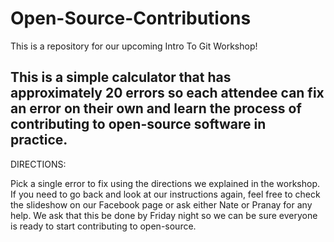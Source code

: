 # Open-Source-Contributions
This is a repository for our upcoming Intro To Git Workshop!

This is a simple calculator that has approximately 20 errors so each attendee can fix an error on their own and learn the process of contributing to open-source software in practice.
-------------------------------------------------------------------------------------------------------------------------------------------------------------------------
DIRECTIONS:

Pick a single error to fix using the directions we explained in the workshop. If you need to go back and look at our instructions again, feel free to check the slideshow on our Facebook page or ask either Nate or Pranay for any help. We ask that this be done by Friday night so we can be sure everyone is ready to start contributing to open-source.
